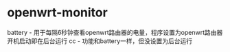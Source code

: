 # openwrt-monitor
battery - 用于每隔6秒钟查看openwrt路由器的电量，程序设置为openwrt路由器开机启动即在后台运行
cc - 功能和battery一样，但没设置为后台运行

